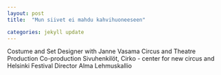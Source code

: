 ```yaml
---
layout: post
title:  "Mun siivet ei mahdu kahvihuoneeseen"

categories: jekyll update
---
```

Costume and Set Designer with Janne Vasama
Circus and Theatre Production
Co-production Sivuhenkilöt, Cirko - center for new circus and Helsinki Festival
Director Alma Lehmuskallio
